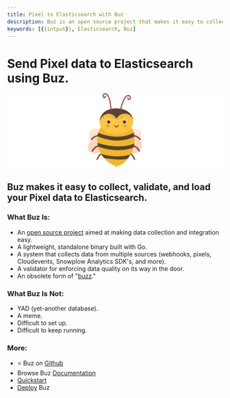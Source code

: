 ```yaml
---
title: Pixel to Elasticsearch with Buz
description: Buz is an open source project that makes it easy to collect, validate, and load Pixel data to Elasticsearch.
keywords: [{{intput}}, Elasticsearch, Buz]
---
```


# Send Pixel data to Elasticsearch using Buz.

![buzz](../../../static/img/buzz.png)


## Buz makes it easy to collect, validate, and load your Pixel data to Elasticsearch.


### What Buz Is:

- An [open source project](https://github.com/silverton-io/buz) aimed at making data collection and integration easy.
- A lightweight, standalone binary built with Go.
- A system that collects data from multiple sources (webhooks, pixels, Cloudevents, Snowplow Analytics SDK's, and more).
- A validator for enforcing data quality on its way in the door.
- An obsolete form of "[buzz](https://www.merriam-webster.com/dictionary/buzz)."


### What Buz Is Not:

- YAD (yet-another database).
- A meme.
- Difficult to set up.
- Difficult to keep running.


### More:
- ⭐ Buz on [Github](https://github.com/silverton-io/buz)
- Browse Buz [Documentation](/)
- [Quickstart](/examples/quickstart)
- [Deploy](category/deploying-buz) Buz
